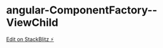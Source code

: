 # angular-ComponentFactory--ViewChild

[Edit on StackBlitz ⚡️](https://stackblitz.com/edit/angular-2nmjqa)